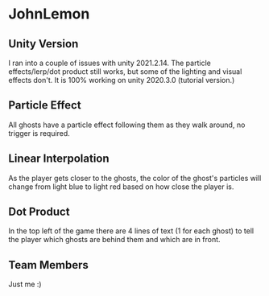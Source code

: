 # JohnLemon
## Unity Version
I ran into a couple of issues with unity 2021.2.14. The particle effects/lerp/dot product still works, but some of the lighting and visual effects don't. It is 100% working on unity 2020.3.0 (tutorial version.)

## Particle Effect
All ghosts have a particle effect following them as they walk around, no trigger is required.

## Linear Interpolation
As the player gets closer to the ghosts, the color of the ghost's particles will change from light blue to light red based on how close the player is.

## Dot Product
In the top left of the game there are 4 lines of text (1 for each ghost) to tell the player which ghosts are behind them and which are in front.

## Team Members
Just me :)
